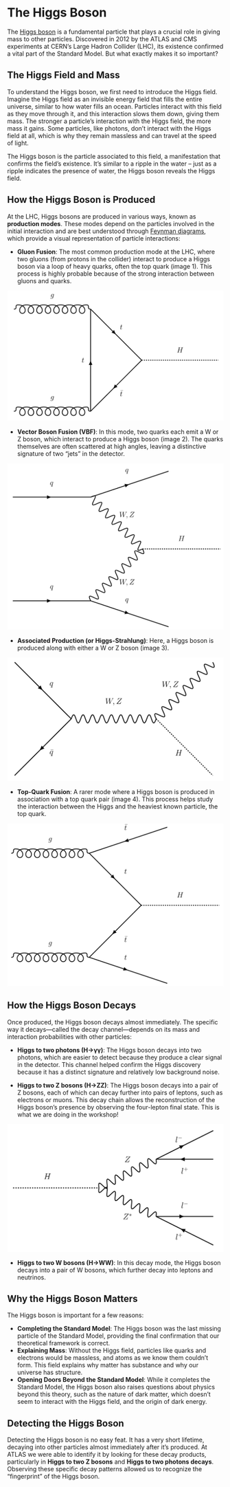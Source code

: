 # The Higgs Boson
The [Higgs boson](http://cds.cern.ch/record/2775211/files/Higgs_Boson.pdf?version=1) is a fundamental particle that plays a crucial role in giving mass to other particles. Discovered in 2012 by the ATLAS and CMS experiments at CERN’s Large Hadron Collider (LHC), its existence confirmed a vital part of the Standard Model. But what exactly makes it so important?

## The Higgs Field and Mass
To understand the Higgs boson, we first need to introduce the Higgs field. Imagine the Higgs field as an invisible energy field that fills the entire universe, similar to how water fills an ocean. Particles interact with this field as they move through it, and this interaction slows them down, giving them mass. The stronger a particle’s interaction with the Higgs field, the more mass it gains. Some particles, like photons, don’t interact with the Higgs field at all, which is why they remain massless and can travel at the speed of light.

The Higgs boson is the particle associated to this field, a manifestation that confirms the field’s existence. It’s similar to a ripple in the water – just as a ripple indicates the presence of water, the Higgs boson reveals the Higgs field.

## How the Higgs Boson is Produced
At the LHC, Higgs bosons are produced in various ways, known as **production modes**. These modes depend on the particles involved in the initial interaction and are best understood through [Feynman diagrams](https://cds.cern.ch/record/2759490/files/Feynman%20Diagrams%20-%20ATLAS%20Cheat%20Sheet.pdf), which provide a visual representation of particle interactions:

- **Gluon Fusion**: The most common production mode at the LHC, where two gluons (from protons in the collider) interact to produce a Higgs boson via a loop of heavy quarks, often the top quark (image 1). This process is highly probable because of the strong interaction between gluons and quarks.

![Image 1: Production of the Higgs boson from gluon fusion.](images/ggH.png)

- **Vector Boson Fusion (VBF)**: In this mode, two quarks each emit a W or Z boson, which interact to produce a Higgs boson (image 2). The quarks themselves are often scattered at high angles, leaving a distinctive signature of two “jets” in the detector.

![Image 2: Production of the Higgs boson from vector boson fusion.](images/VBFH.png)

- **Associated Production (or Higgs-Strahlung)**: Here, a Higgs boson is produced along with either a W or Z boson (image 3).

![Image 3: Production of the Higgs boson from associated production.](images/WH.png)

- **Top-Quark Fusion**: A rarer mode where a Higgs boson is produced in association with a top quark pair (image 4). This process helps study the interaction between the Higgs and the heaviest known particle, the top quark.

![Image 4: Production of the Higgs boson from top quark fusion.](images/ttbarfusion.png)

## How the Higgs Boson Decays
Once produced, the Higgs boson decays almost immediately. The specific way it decays—called the decay channel—depends on its mass and interaction probabilities with other particles:

- **Higgs to two photons (H→γγ)**: The Higgs boson decays into two photons, which are easier to detect because they produce a clear signal in the detector. This channel helped confirm the Higgs discovery because it has a distinct signature and relatively low background noise.

- **Higgs to two Z bosons (H→ZZ)**: The Higgs boson decays into a pair of Z bosons, each of which can decay further into pairs of leptons, such as electrons or muons. This decay chain allows the reconstruction of the Higgs boson’s presence by observing the four-lepton final state. This is what we are doing in the workshop!

![Image 5: Decay of the Higgs boson into two Z bosons.](images/HZZ_feynman.png)

- **Higgs to two W bosons (H→WW)**: In this decay mode, the Higgs boson decays into a pair of W bosons, which further decay into leptons and neutrinos.

## Why the Higgs Boson Matters
The Higgs boson is important for a few reasons:
- **Completing the Standard Model**: The Higgs boson was the last missing particle of the Standard Model, providing the final confirmation that our theoretical framework is correct.
- **Explaining Mass**: Without the Higgs field, particles like quarks and electrons would be massless, and atoms as we know them couldn’t form. This field explains why matter has substance and why our universe has structure.
- **Opening Doors Beyond the Standard Model**: While it completes the Standard Model, the Higgs boson also raises questions about physics beyond this theory, such as the nature of dark matter, which doesn’t seem to interact with the Higgs field, and the origin of dark energy.

## Detecting the Higgs Boson
Detecting the Higgs boson is no easy feat. It has a very short lifetime, decaying into other particles almost immediately after it’s produced. At ATLAS we were able to identify it by looking for these decay products, particularly in **Higgs to two Z bosons** and **Higgs to two photons decays**. Observing these specific decay patterns allowed us to recognize the “fingerprint” of the Higgs boson.